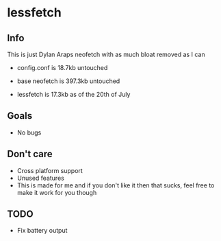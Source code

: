 # lessfetch

## Info

This is just Dylan Araps neofetch with as much bloat removed as I can

- config.conf is 18.7kb untouched
- base neofetch  is 397.3kb untouched

- lessfetch is 17.3kb as of the 20th of July

## Goals

- No bugs

## Don't care

- Cross platform support
- Unused features
- This is made for me and if you don't like it then that sucks, feel free to make it work for you though

## TODO

- Fix battery output
